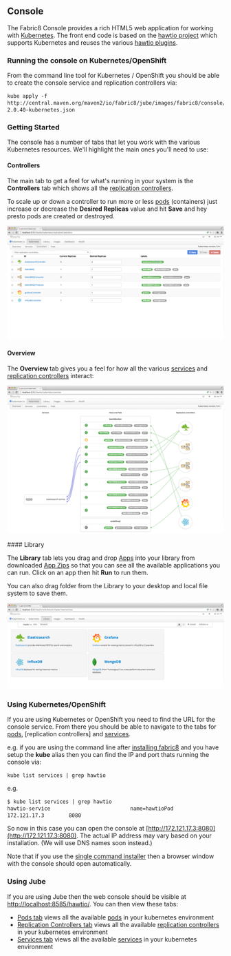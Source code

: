 ## Console

The Fabric8 Console provides a rich HTML5 web application for working with [Kubernetes](http://kubernetes.io/). The front end code is based on the [hawtio project](http://hawt.io/) which supports Kubernetes and reuses the various [hawtio plugins](http://hawt.io/plugins/index.html).

### Running the console on Kubernetes/OpenShift

From the command line tool for Kubernetes / OpenShift you should be able to create the console service and replication controllers via:

    kube apply -f http://central.maven.org/maven2/io/fabric8/jube/images/fabric8/console/2.0.40/console-2.0.40-kubernetes.json

### Getting Started

The console has a number of tabs that let you work with the various Kubernetes resources. We'll highlight the main ones you'll need to use:

#### Controllers

The main tab to get a feel for what's running in your system is the **Controllers** tab which shows all the [replication controllers](replicationControllers.html).

To scale up or down a controller to run more or less [pods](pods.html) (containers) just increase or decrease the **Desired Replicas** value and hit **Save** and hey presto pods are created or destroyed.

![controllers tab screenshot](images/controllers.png)

#### Overview

The **Overview** tab gives you a feel for how all the various [services](services.html) and  [replication controllers](replicationControllers.html) interact:

![overview tab screenshot](images/overview.png)

#### Library

The **Library** tab lets you drag and drop [Apps](apps.html) into your library from downloaded [App Zips](appzip.html) so that you can see all the available applications you can run. Click on an app then hit **Run** to run them.

You can also drag folder from the Library to your desktop and local file system to save them.

![library tab screenshot](images/library.png)


### Using Kubernetes/OpenShift

If you are using Kubernetes or OpenShift you need to find the URL for the console service. From there you should be able to navigate to the tabs for [pods](pods.html), [replication controllers] and [services](services.html).

e.g. if you are using the command line after [installing fabric8](getStartedOpenShift.html) and you have setup the **kube** alias then you can find the IP and port thats running the console via:

    kube list services | grep hawtio

e.g.

    $ kube list services | grep hawtio
    hawtio-service                          name=hawtioPod      172.121.17.3        8080

So now in this case you can open the console at [http://172.121.17.3:8080](http://172.121.17.3:8080). The actual IP address may vary based on your installation. (We will use DNS names soon instead.)

Note that if you use the [single command installer](http://fabric8.io/guide/openShiftDocker.html#run-openshift-v3-using-docker) then a browser window with the console should open automatically.

### Using Jube

If you are using Jube then the web console should be visible at [http://localhost:8585/hawtio/](http://localhost:8585/hawtio/). You can then view these tabs:

 * [Pods tab](http://localhost:8585/hawtio/kubernetes/pods) views all the available [pods](pods.html) in your kubernetes environment
 * [Replication Controllers tab](http://localhost:8585/hawtio/kubernetes/replicationControllers) views all the available [replication controllers](replicationControllers.html) in your kubernetes environment
 * [Services tab](http://localhost:8585/hawtio/kubernetes/services) views all the available [services](services.html) in your kubernetes environment


